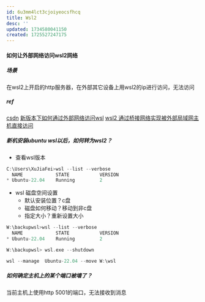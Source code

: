 ```yaml
---
id: 6u3mm4lct3cjoiyeocsfhcq
title: Wsl2
desc: ''
updated: 1734580041150
created: 1725527247175
---
```


#### 如何让外部网络访问wsl2网络
##### 场景
在wsl2上开启的http服务器，在外部其它设备上用wsl2的ip进行访问，无法访问
##### ref
[csdn](https://blog.csdn.net/w1820020635/article/details/136405333)
[新版本下如何通过外部网络访问wsl](https://www.cnblogs.com/sxrhhh/p/17901967.html)
[wsl2 通过桥接网络实现被外部局域网主机直接访问](https://www.cnblogs.com/huanliu/p/17161388.html)

##### 新机安装ubuntu wsl以后，如何转为wsl2？
- 查看wsl版本
```c++
C:\Users\XuJiaFei>wsl --list --verbose
  NAME            STATE           VERSION
* Ubuntu-22.04    Running         2
```
- wsl 磁盘空间设置
  - 默认安装位置？c盘
  - 磁盘如何移动？移动到非c盘
  - 指定大小？重新设置大小
```c++
W:\backupwsl>wsl --list --verbose
  NAME            STATE           VERSION
* Ubuntu-22.04    Running         2

W:\backupwsl> wsl.exe --shutdown

wsl --manage  Ubuntu-22.04 --move W:\wsl
```


##### 如何确定主机上的某个端口被墙了？
当前主机上使用http 5001的端口，无法接收到消息